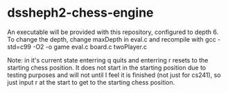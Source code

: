 # dssheph2-chess-engine

An executable will be provided with this repository, configured to depth 6.
To change the depth, change maxDepth in eval.c and recompile with
gcc -std=c99 -O2 -o game eval.c board.c twoPlayer.c

Note: in it's current state enterring q quits and enterring r resets to
the starting chess position. It does not start in the starting position
due to testing purposes and will not until I feel it is finished (not
just for cs241), so just input r at the start to get to the starting
chess position.
